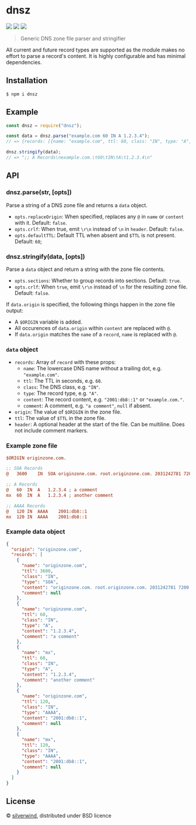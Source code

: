 # dnsz
[![](https://img.shields.io/npm/v/dnsz.svg?style=flat)](https://www.npmjs.org/package/dnsz) [![](https://img.shields.io/npm/dm/dnsz.svg)](https://www.npmjs.org/package/dnsz) [![](https://api.travis-ci.org/silverwind/dnsz.svg?style=flat)](https://travis-ci.org/silverwind/dnsz)

> Generic DNS zone file parser and stringifier

All current and future record types are supported as the module makes no effort to parse a record's content. It is highly configurable and has minimal dependencies.

## Installation

```
$ npm i dnsz
```

## Example

```js
const dnsz = require("dnsz");

const data = dnsz.parse("example.com 60 IN A 1.2.3.4");
// => {records: [{name: "example.com", ttl: 60, class: "IN", type: "A", content: "1.2.3.4"}]}

dnsz.stringify(data);
// => ";; A Records\nexample.com.\t60\tIN\tA\t1.2.3.4\n"
```

## API
### dnsz.parse(str, [opts])

Parse a string of a DNS zone file and returns a `data` object.

- `opts.replaceOrigin`: When specified, replaces any `@` in `name` or `content` with it. Default: `false`.
- `opts.crlf`: When true, emit `\r\n` instead of `\n` in `header`. Default: `false`.
- `opts.defaultTTL`: Default TTL when absent and `$TTL` is not present. Default: `60`;

### dnsz.stringify(data, [opts])

Parse a `data` object and return a string with the zone file contents.

- `opts.sections`: Whether to group records into sections. Default: `true`.
- `opts.crlf`: When `true`, emit `\r\n` instead of `\n` for the resulting zone file. Default: `false`.

If `data.origin` is specified, the following things happen in the zone file output:

- A `$ORIGIN` variable is added.
- All occurences of `data.origin` within `content` are replaced with `@`.
- If `data.origin` matches the `name` of a `record`, `name` is replaced with `@`.

### `data` object

- `records`: Array of `record` with these props:
  - `name`: The lowercase DNS name without a trailing dot, e.g. `"example.com"`.
  - `ttl`: The TTL in seconds, e.g. `60`.
  - `class`: The DNS class, e.g. `"IN"`.
  - `type`: The record type, e.g. `"A"`.
  - `content`: The record content, e.g. `"2001:db8::1"` or `"example.com."`.
  - `comment`: A comment, e.g. `"a comment"`, `null` if absent.
- `origin`: The value of `$ORIGIN` in the zone file.
- `ttl`: The value of `$TTL` in the zone file.
- `header`: A optional header at the start of the file. Can be multiline. Does not include comment markers.

### Example zone file

``` ini
$ORIGIN originzone.com.

;; SOA Records
@   3600    IN  SOA originzone.com. root.originzone.com. 2031242781 7200 3600 86400 3600

;; A Records
@   60  IN  A   1.2.3.4 ; a comment
mx  60  IN  A   1.2.3.4 ; another comment

;; AAAA Records
@   120 IN  AAAA    2001:db8::1
mx  120 IN  AAAA    2001:db8::1
```

### Example data object

``` json
{
  "origin": "originzone.com",
  "records": [
    {
      "name": "originzone.com",
      "ttl": 3600,
      "class": "IN",
      "type": "SOA",
      "content": "originzone.com. root.originzone.com. 2031242781 7200 3600 86400 3600",
      "comment": null
    },
    {
      "name": "originzone.com",
      "ttl": 60,
      "class": "IN",
      "type": "A",
      "content": "1.2.3.4",
      "comment": "a comment"
    },
    {
      "name": "mx",
      "ttl": 60,
      "class": "IN",
      "type": "A",
      "content": "1.2.3.4",
      "comment": "another comment"
    },
    {
      "name": "originzone.com",
      "ttl": 120,
      "class": "IN",
      "type": "AAAA",
      "content": "2001:db8::1",
      "comment": null
    },
    {
      "name": "mx",
      "ttl": 120,
      "class": "IN",
      "type": "AAAA",
      "content": "2001:db8::1",
      "comment": null
    }
  ]
}
````

## License

© [silverwind](https://github.com/silverwind), distributed under BSD licence
